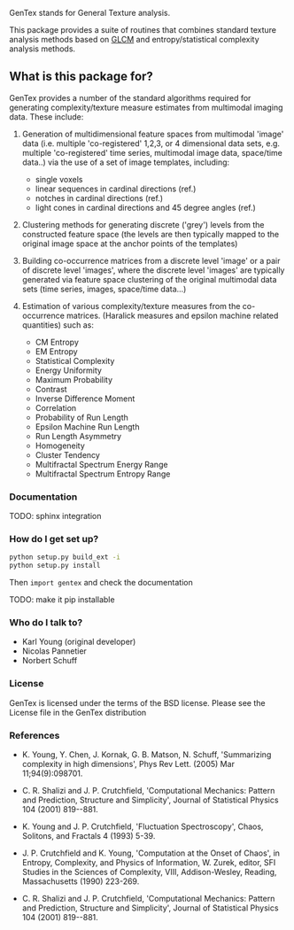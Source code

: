 GenTex stands for General Texture analysis.  

This package provides a suite of routines that combines standard texture analysis methods 
based on [GLCM](https://en.wikipedia.org/wiki/Co-occurrence_matrix) 
and entropy/statistical complexity analysis methods.

## What is this package for?

GenTex provides a number of the standard algorithms required for generating 
complexity/texture measure estimates from multimodal imaging data. These include:

1. Generation of multidimensional feature spaces from multimodal 'image' data 
(i.e. multiple 'co-registered' 1,2,3, or 4 dimensional data sets, e.g. 
multiple 'co-registered' time series, multimodal image data, space/time data..) 
via the use of a set of image templates, including:  

    - single voxels
    - linear sequences in cardinal directions (ref.)
    - notches in cardinal directions (ref.)
    - light cones in cardinal directions and 45 degree angles (ref.)

2. Clustering methods for generating discrete ('grey') levels from the constructed 
feature space (the levels are then typically mapped to the original image space at 
the anchor points of the templates)

3. Building co-occurrence matrices from a discrete level 'image' or a pair of 
discrete level 'images', where the discrete level 'images' are typically generated 
via feature space clustering of the original multimodal data sets (time series, images, 
space/time data...)

4. Estimation of various complexity/texture measures from the co-occurrence matrices.
(Haralick measures and epsilon machine related quantities) such as:

    - CM Entropy
    - EM Entropy
    - Statistical Complexity
    - Energy Uniformity
    - Maximum Probability
    - Contrast
    - Inverse Difference Moment
    - Correlation
    - Probability of Run Length
    - Epsilon Machine Run Length
    - Run Length Asymmetry
    - Homogeneity
    - Cluster Tendency
    - Multifractal Spectrum Energy Range
    - Multifractal Spectrum Entropy Range

### Documentation

TODO: sphinx integration 

### How do I get set up? ###

``` bash
python setup.py build_ext -i
python setup.py install
```

Then `import gentex` and check the documentation

TODO: make it pip installable

### Who do I talk to?

- Karl Young (original developer)
- Nicolas Pannetier 
- Norbert Schuff


### License

GenTex is licensed under the terms of the BSD license.
Please see the License file in the GenTex distribution


### References

* K. Young, Y. Chen, J. Kornak, G. B. Matson, N. Schuff,
'Summarizing complexity in high dimensions',
Phys Rev Lett. (2005) Mar 11;94(9):098701.

* C. R. Shalizi and J. P. Crutchfield, 'Computational
Mechanics: Pattern and Prediction, Structure and Simplicity',
Journal of Statistical Physics 104 (2001) 819--881.

* K. Young and J. P. Crutchfield, 'Fluctuation Spectroscopy',
Chaos, Solitons, and Fractals 4 (1993) 5-39.

* J. P. Crutchfield and K. Young, 'Computation at the
Onset of Chaos', in Entropy, Complexity, and Physics of
Information, W. Zurek, editor, SFI Studies in the Sciences
of Complexity, VIII, Addison-Wesley, Reading, Massachusetts
(1990) 223-269.

* C. R. Shalizi and J. P. Crutchfield, 'Computational
Mechanics: Pattern and Prediction, Structure and Simplicity',
Journal of Statistical Physics 104 (2001) 819--881.